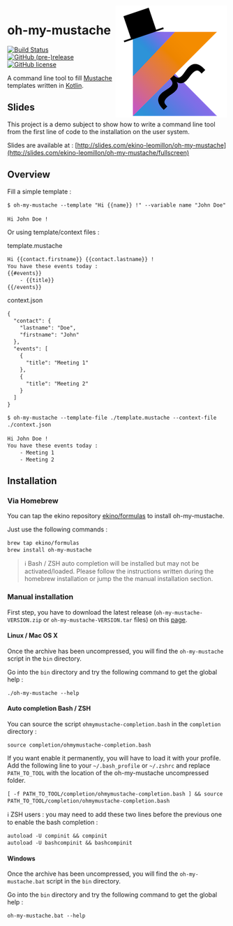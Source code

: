 <img src="icon.png" align="right" />

# oh-my-mustache

[![Build Status](https://travis-ci.org/ekino/oh-my-mustache.svg?branch=master)](https://travis-ci.org/ekino/oh-my-mustache)
[![GitHub (pre-)release](https://img.shields.io/github/release/ekino/oh-my-mustache/all.svg)](https://github.com/ekino/oh-my-mustache/releases)
[![GitHub license](https://img.shields.io/github/license/ekino/oh-my-mustache.svg)](https://github.com/ekino/oh-my-mustache/blob/master/LICENSE.md)

A command line tool to fill [Mustache](https://mustache.github.io/) templates written in [Kotlin](https://kotlinlang.org/).

## Slides

This project is a demo subject to show how to write a command line tool from the first line of code to the installation on the user system.

Slides are available at : [http://slides.com/ekino-leomillon/oh-my-mustache](http://slides.com/ekino-leomillon/oh-my-mustache/fullscreen)

## Overview

Fill a simple template :

```
$ oh-my-mustache --template "Hi {{name}} !" --variable name "John Doe"

Hi John Doe !
```

Or using template/context files :

template.mustache
```
Hi {{contact.firstname}} {{contact.lastname}} !
You have these events today :
{{#events}}
    - {{title}}
{{/events}}
```

context.json
```
{
  "contact": {
    "lastname": "Doe",
    "firstname": "John"
  },
  "events": [
    {
      "title": "Meeting 1"
    },
    {
      "title": "Meeting 2"
    }
  ]
}
```

```
$ oh-my-mustache --template-file ./template.mustache --context-file ./context.json

Hi John Doe !
You have these events today :
    - Meeting 1
    - Meeting 2
```

## Installation

### Via Homebrew

You can tap the ekino repository [ekino/formulas](https://github.com/ekino/homebrew-formulas) to install oh-my-mustache.

Just use the following commands :
```
brew tap ekino/formulas
brew install oh-my-mustache
```

> :information_source: Bash / ZSH auto completion will be installed but may not be activated/loaded.
Please follow the instructions written during the homebrew installation or jump the the manual installation section.

### Manual installation

First step, you have to download the latest release (`oh-my-mustache-VERSION.zip` or `oh-my-mustache-VERSION.tar` files) on this [page](https://github.com/ekino/oh-my-mustache/releases/latest).

#### Linux / Mac OS X

Once the archive has been uncompressed, you will find the `oh-my-mustache` script in the `bin` directory.

Go into the `bin` directory and try the following command to get the global help :
```
./oh-my-mustache --help
```

#### Auto completion Bash / ZSH

You can source the script `ohmymustache-completion.bash` in the `completion` directory :
```
source completion/ohmymustache-completion.bash
```

If you want enable it permanently, you will have to load it with your profile. Add the following line to your `~/.bash_profile` or `~/.zshrc` and replace `PATH_TO_TOOL` with the location of the oh-my-mustache uncompressed folder.
```
[ -f PATH_TO_TOOL/completion/ohmymustache-completion.bash ] && source PATH_TO_TOOL/completion/ohmymustache-completion.bash
```

:information_source: ZSH users : you may need to add these two lines before the previous one to enable the bash completion :
```
autoload -U compinit && compinit
autoload -U bashcompinit && bashcompinit
```

#### Windows

Once the archive has been uncompressed, you will find the `oh-my-mustache.bat` script in the `bin` directory.

Go into the `bin` directory and try the following command to get the global help :
```
oh-my-mustache.bat --help
```
